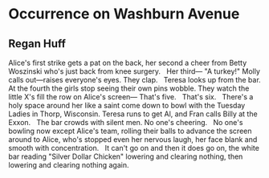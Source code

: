 # Occurrence on Washburn Avenue
## Regan Huff
Alice's first strike gets a pat on the back,
her second a cheer from Betty Woszinski
who's just back from knee surgery.   Her third—
"A turkey!" Molly calls out—raises everyone's eyes.
They clap.   Teresa looks up from the bar.
At the fourth the girls stop seeing their own pins wobble.
They watch the little X's fill the row on Alice's screen—
That's five.   That's six.   There's a holy space
around her like a saint come down to bowl
with the Tuesday Ladies in Thorp, Wisconsin.
Teresa runs to get Al, and Fran calls Billy
at the Exxon.   The bar crowds with silent men.
No one's cheering.   No one's bowling now
except Alice's team, rolling their balls
to advance the screen around to Alice, who's stopped
even her nervous laugh, her face blank and smooth
with concentration.   It can't go on
and then it does go on, the white bar
reading "Silver Dollar Chicken" lowering and clearing
nothing, then lowering and clearing nothing again.